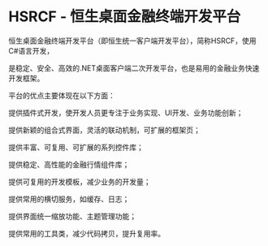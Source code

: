 HSRCF - 恒生桌面金融终端开发平台
=====

恒生桌面金融终端开发平台（即恒生统一客户端开发平台），简称HSRCF，使用C#语言开发，

是稳定、安全、高效的.NET桌面客户端二次开发平台，也是易用的金融业务快速开发框架。

平台的优点主要体现在以下方面：

提供插件式开发，使开发人员更专注于业务实现、UI开发、业务功能创新； 

提供新颖的组合式界面，灵活的联动机制，可扩展的框架页； 

提供丰富、可复用、可扩展的系列控件库； 

提供稳定、高性能的金融行情组件库； 

提供可复用的开发模板，减少业务的开发量； 

提供常用的横切服务，如缓存、日志；

提供界面统一缩放功能、主题管理功能；

提供常用的工具类，减少代码拷贝，提升复用率。
